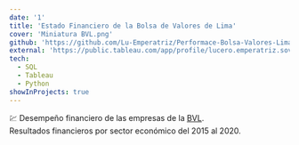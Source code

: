 ```yaml
---
date: '1'
title: 'Estado Financiero de la Bolsa de Valores de Lima'
cover: 'Miniatura BVL.png'
github: 'https://github.com/Lu-Emperatriz/Performace-Bolsa-Valores-Lima/blob/main/2-Proj-sectors-SPN.ipynb'
external: 'https://public.tableau.com/app/profile/lucero.emperatriz.sovero/viz/DesempeoFinancierodelaBolsadeValoresdeLima/Dashboard1?utm_source=tableau+public#1'
tech:
  - SQL
  - Tableau
  - Python
showInProjects: true
---
```


💹 Desempeño financiero de las empresas de la [BVL](https://www.bvl.com.pe/emisores/listado-emisores).<br> Resultados financieros por sector económico del 2015 al 2020.
